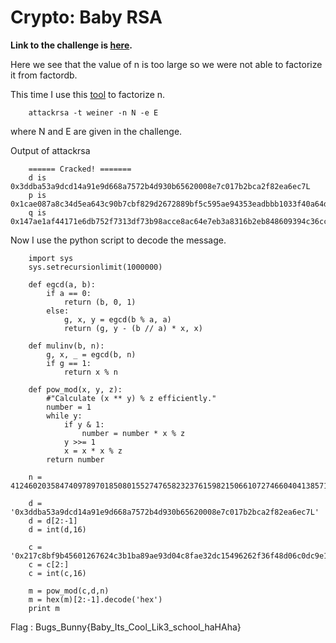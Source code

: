 # Crypto: Baby RSA

**Link to the challenge is [here](http://www.bugsbunnyctf.me/challenges).**

Here we see that the value of n is too large so we were not able to factorize it from factordb.

This time I use this [tool](https://github.com/rk700/attackrsa) to factorize n.

```
    attackrsa -t weiner -n N -e E

```

where N and E are given in the challenge.

Output of attackrsa

```
    ====== Cracked! =======
    d is 0x3ddba53a9dcd14a91e9d668a7572b4d930b65620008e7c017b2bca2f82ea6ec7L
    p is 0x1cae087a8c34d5ea643c90b7cbf829d2672889bf5c595ae94353eadbbb1033f40a64d7ef0f7683b55e9409d59a073f6503b2843fd8b3f39d21d952a385430ab19
    q is 0x147ae1af44171e6db752f7313df73b98acce8ac64e7eb3a8316b2eb848609394c36ccf66c0640a84adae3b55a095d82d8a20fb41dc4009176eb7effe24dfa5e17

```

Now I use the python script to decode the message.

```
    import sys
    sys.setrecursionlimit(1000000)

    def egcd(a, b):
        if a == 0:
            return (b, 0, 1)
        else:
            g, x, y = egcd(b % a, a)
            return (g, y - (b // a) * x, x)

    def mulinv(b, n):
        g, x, _ = egcd(b, n)
        if g == 1:
            return x % n

    def pow_mod(x, y, z):
        #"Calculate (x ** y) % z efficiently."
        number = 1
        while y:
            if y & 1:
                number = number * x % z
            y >>= 1
            x = x * x % z
        return number

    n = 412460203584740978970185080155274765823237615982150661072746604041385717906706098256415230390148737678989448404730885157667896599397615737297545930957425615121654272472589331747646564634264520011009284080299605233265170506809736069720838542498970453928922703911186788239628906189362646418960560442406497717567

    d = '0x3ddba53a9dcd14a91e9d668a7572b4d930b65620008e7c017b2bca2f82ea6ec7L'
    d = d[2:-1]
    d = int(d,16)

    c = '0x217c8bf9b45601267624c3b1ba89ae93d04c8fae32dc15496262f36f48d06c0dc9e178a77b77a33708dcbe1fcd55ea9eb636fe5684c2f0f08df3389f47b36a128636671eba300491c829ed1e252b1bb4dbb3b93bc46d98a10bb5d55347752052ab45e143fd46799be1d06ac3ff7e8b1eb181dfbba8dfac3910202fd0b9a25befe'
    c = c[2:]
    c = int(c,16)

    m = pow_mod(c,d,n)
    m = hex(m)[2:-1].decode('hex')
    print m

```

Flag : Bugs_Bunny{Baby_Its_Cool_Lik3_school_haHAha}